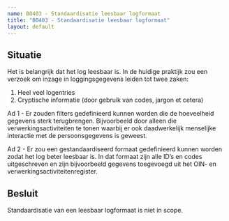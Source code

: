 ```yaml
---
name: B0403 - Standaardisatie leesbaar logformaat
title: "B0403 - Standaardisatie leesbaar logformaat"
layout: default
---
```


## Situatie
Het is belangrijk dat het log leesbaar is. In de huidige praktijk zou een verzoek om inzage in loggingsgegevens leiden tot twee zaken:
1. Heel veel logentries
2. Cryptische informatie (door gebruik van codes, jargon et cetera)

Ad 1 - Er zouden filters gedefinieerd kunnen worden die de hoeveelheid gegevens sterk terugbrengen. Bijvoorbeeld door alleen die verwerkingsactiviteiten te tonen waarbij er ook daadwerkelijk menselijke interactie met de persoonsgegevens is geweest.

Ad 2 - Er zou een gestandaardiseerd formaat gedefinieerd kunnen worden zodat het log beter leesbaar is. In dat formaat zijn alle ID’s en codes uitgeschreven en zijn bijvoorbeeld gegevens toegevoegd uit het OIN- en verwerkingsactiviteitenregister.
 
## Besluit
Standaardisatie van een leesbaar logformaat is niet in scope.
